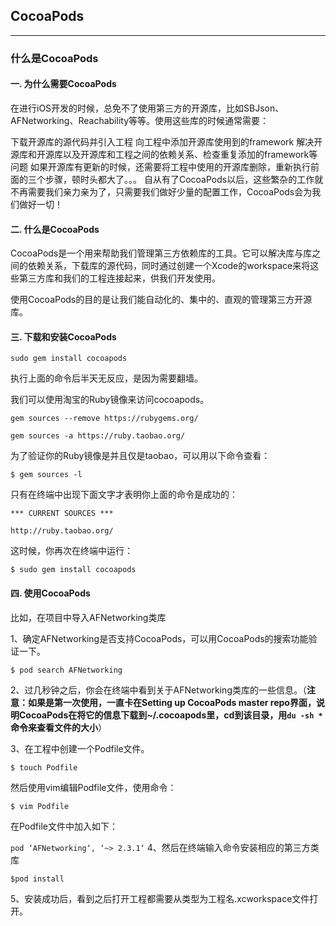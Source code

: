 ## CocoaPods
-----

### 什么是CocoaPods
#### 一. 为什么需要CocoaPods
在进行iOS开发的时候，总免不了使用第三方的开源库，比如SBJson、AFNetworking、Reachability等等。使用这些库的时候通常需要：

下载开源库的源代码并引入工程
向工程中添加开源库使用到的framework
解决开源库和开源库以及开源库和工程之间的依赖关系、检查重复添加的framework等问题
如果开源库有更新的时候，还需要将工程中使用的开源库删除，重新执行前面的三个步骤，顿时头都大了。。。
自从有了CocoaPods以后，这些繁杂的工作就不再需要我们亲力亲为了，只需要我们做好少量的配置工作，CocoaPods会为我们做好一切！

#### 二. 什么是CocoaPods
CocoaPods是一个用来帮助我们管理第三方依赖库的工具。它可以解决库与库之间的依赖关系，下载库的源代码，同时通过创建一个Xcode的workspace来将这些第三方库和我们的工程连接起来，供我们开发使用。

使用CocoaPods的目的是让我们能自动化的、集中的、直观的管理第三方开源库。


#### 三. 下载和安装CocoaPods

`sudo gem install cocoapods`

执行上面的命令后半天无反应，是因为需要翻墙。

我们可以使用淘宝的Ruby镜像来访问cocoapods。

`gem sources --remove https://rubygems.org/` 

`gem sources -a https://ruby.taobao.org/`

为了验证你的Ruby镜像是并且仅是taobao，可以用以下命令查看：

`$ gem sources -l`

只有在终端中出现下面文字才表明你上面的命令是成功的：

```
*** CURRENT SOURCES ***

http://ruby.taobao.org/

```

这时候，你再次在终端中运行：

`$ sudo gem install cocoapods`


#### 四. 使用CocoaPods

比如，在项目中导入AFNetworking类库

1、确定AFNetworking是否支持CocoaPods，可以用CocoaPods的搜索功能验证一下。

`$ pod search AFNetworking`

2、过几秒钟之后，你会在终端中看到关于AFNetworking类库的一些信息。（**注意：如果是第一次使用，一直卡在Setting up CocoaPods master repo界面，说明CocoaPods在将它的信息下载到~/.cocoapods里，cd到该目录，用`du -sh *`命令来查看文件的大小**）

3、在工程中创建一个Podfile文件。

`$ touch Podfile`

然后使用vim编辑Podfile文件，使用命令：

`$ vim Podfile`

在Podfile文件中加入如下：

`
pod ‘AFNetworking‘, ‘~> 2.3.1‘
`
4、然后在终端输入命令安装相应的第三方类库

`
$pod install
`

5、安装成功后，看到之后打开工程都需要从类型为工程名.xcworkspace文件打开。

 
 










